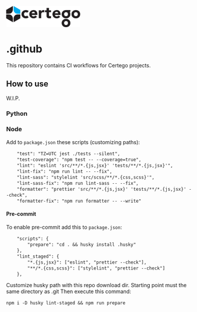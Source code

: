 <img src="Certego.png" alt="Certego" width="200" />

# .github

This repository contains CI workflows for Certego projects.

## How to use
W.I.P.

### Python

### Node
Add to `package.json` these scripts (customizing paths):
```
    "test": "TZ=UTC jest ./tests --silent",
    "test-coverage": "npm test -- --coverage=true",
    "lint": "eslint 'src/**/*.{js,jsx}' 'tests/**/*.{js,jsx}'",
    "lint-fix": "npm run lint -- --fix",
    "lint-sass": "stylelint 'src/scss/**/*.{css,scss}'",
    "lint-sass-fix": "npm run lint-sass -- --fix",
    "formatter": "prettier 'src/**/*.{js,jsx}' 'tests/**/*.{js,jsx}' --check",
    "formatter-fix": "npm run formatter -- --write"
```
#### Pre-commit
To enable pre-commit add this to `package.json`:
```
    "scripts": {
        "prepare": "cd . && husky install .husky"
    },
    "lint_staged": {
        "*.{js,jsx}": ["eslint", "prettier --check"],
        "**/*.{css,scss}": ["stylelint", "prettier --check"]
    },
```
Customize husky path with this repo download dir. Starting point must the same directory as .git
Then execute this command:
```
npm i -D husky lint-staged && npm run prepare
```
